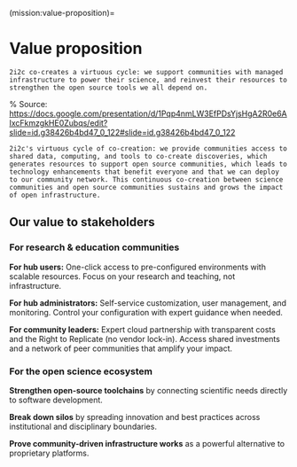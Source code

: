 (mission:value-proposition)=
# Value proposition

```{pull-quote}
2i2c co-creates a virtuous cycle: we support communities with managed infrastructure to power their science, and reinvest their resources to strengthen the open source tools we all depend on.
```

% Source: https://docs.google.com/presentation/d/1Pqp4nmLW3EfPDsYjsHgA2R0e6AIxcFkmzgkHE0Zubqs/edit?slide=id.g38426b4bd47_0_122#slide=id.g38426b4bd47_0_122
```{figure} images/flywheel.png
2i2c's virtuous cycle of co-creation: we provide communities access to shared data, computing, and tools to co-create discoveries, which generates resources to support open source communities, which leads to technology enhancements that benefit everyone and that we can deploy to our community network. This continuous co-creation between science communities and open source communities sustains and grows the impact of open infrastructure.
```

## Our value to stakeholders

### For research & education communities

**For hub users:** One-click access to pre-configured environments with scalable resources. Focus on your research and teaching, not infrastructure.

**For hub administrators:** Self-service customization, user management, and monitoring. Control your configuration with expert guidance when needed.

**For community leaders:** Expert cloud partnership with transparent costs and the Right to Replicate (no vendor lock-in). Access shared investments and a network of peer communities that amplify your impact.

### For the open science ecosystem

**Strengthen open-source toolchains** by connecting scientific needs directly to software development.

**Break down silos** by spreading innovation and best practices across institutional and disciplinary boundaries.

**Prove community-driven infrastructure works** as a powerful alternative to proprietary platforms.
